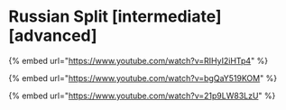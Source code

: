 # Russian Split \[intermediate] \[advanced]

{% embed url="https://www.youtube.com/watch?v=RIHyI2iHTp4" %}

{% embed url="https://www.youtube.com/watch?v=bgQaY519KOM" %}

{% embed url="https://www.youtube.com/watch?v=21p9LW83LzU" %}
